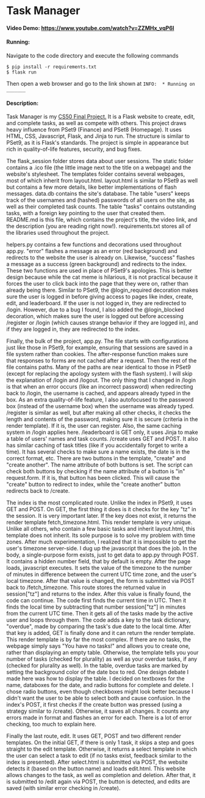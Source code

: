 # Task Manager
#### Video Demo: https://www.youtube.com/watch?v=ZZMHx_vqP6I
#### Running:
Navigate to the code directory and execute the following commands
```
$ pip install -r requirements.txt
$ flask run
```
Then open a web browser and go to the link shown at `INFO:  * Running on _______`
#### Description:
Task Manager is my [CS50 Final Project.](https://cs50.harvard.edu/x/2022/project/) It is a Flask website to create, edit, and complete tasks, as well as compete with others. This project draws heavy influence from PSet9 (Finance) and PSet8 (Homepage). It uses HTML, CSS, Javascript, Flask, and Jinja to run. The structure is similar to PSet9, as it is Flask's standards. The project is simple in appearance but rich in quality-of-life features, security, and bug fixes.

The flask_session folder stores data about user sessions.
The static folder contains a .ico file (the little image next to the title on a webpage) and the website's stylesheet.
The templates folder contains several webpages, most of which inherit from layout.html. layout.html is similar to PSet9 as well but contains a few more details, like better implementations of flash messages.
data.db contains the site's database. The table "users" keeps track of the usernames and (hashed) passwords of all users on the site, as well as their completed task counts. The table "tasks" contains outstanding tasks, with a foreign key pointing to the user that created them.
README.md is this file, which contains the project's title, the video link, and the description (you are reading right now!).
requirements.txt stores all of the libraries used throughout the project.

helpers.py contains a few functions and decorations used throughout app.py.
"error" flashes a message as an error (red background) and redirects to the website the user is already on. Likewise, "success" flashes a message as a success (green background) and redirects to the index. These two functions are used in place of PSet9's apologies. This is better design because while the cat meme is hilarious, it is not practical because it forces the user to click back into the page that they were on, rather than already being there.
Similar to PSet9, the @login_required decoration makes sure the user is logged in before giving access to pages like index, create, edit, and leaderboard. If the user is not logged in, they are redirected to /login. However, due to a bug I found,
I also added the @login_blocked decoration, which makes sure the user is logged out before accessing /register or /login (which causes strange behavior if they are logged in), and if they are logged in, they are redirected to the index.

Finally, the bulk of the project, app.py.
The file starts with configurations just like those in PSet9, for example, ensuring that sessions are saved in a file system rather than cookies.
The after-response function makes sure that responses to forms are not cached after a request.
Then the rest of the file contains paths. Many of the paths are near identical to those in PSet9 (except for replacing the apology system with the flash system). I will skip the explanation of /login and /logout. The only thing that I changed in /login is that when an error occurs (like an incorrect password) when redirecting back to /login, the username is cached, and appears already typed in the box. As an extra quality-of-life feature, I also autofocused to the password box (instead of the username box) when the username was already typed.
/register is similar as well, but after making all other checks, it checks the length and contents of the password, making sure it is secure (criteria in the render template). If it is, the user can register. Also, the same caching system in /login applies here.
/leaderboard is GET only, it uses Jinja to make a table of users' names and task counts.
/create uses GET and POST. It also has similar caching of task titles (like if you accidentally forget to write a time). It has several checks to make sure a name exists, the date is in the correct format, etc. There are two buttons in the template, "create" and "create another". The name attribute of both buttons is set. The script can check both buttons by checking if the name attribute of a button is "in" request.form. If it is, that button has been clicked. This will cause the "create" button to redirect to index, while the "create another" button redirects back to /create.

The index is the most complicated route. Unlike the index in PSet9, it uses GET and POST.
On GET, the first thing it does is it checks for the key "tz" in the session. It is very important later. If the key does not exist, it returns the render template fetch_timezone.html. This render template is very unique. Unlike all others, who contain a few basic tasks and inherit layout.html, this template does not inherit. Its sole purpose is to solve my problem with time zones. After much experimentation, I realized that it is impossible to get the user's timezone server-side. I dug up the javascript that does the job. In the body, a single-purpose form exists, just to get data to app.py through POST. It contains a hidden number field, that by default is empty. After the page loads, javascript executes. It sets the value of the timezone to the number of minutes in difference between the current UTC time zone, and the user's local timezone. After that value is changed, the form is submitted via POST back to /fetch_timezone. This route stores the returned value in session["tz"] and returns to the index. After this value is finally found, the code can continue. The code first finds the current time in UTC. Then it finds the local time by subtracting that number session["tz"] in minutes from the current UTC time. Then it gets all of the tasks made by the active user and loops through them. The code adds a key to the task dictionary, "overdue", made by comparing the task's due date to the local time. After that key is added, GET is finally done and it can return the render template.
This render template is by far the most complex. If there are no tasks, the webpage simply says "You have no tasks!" and allows you to create one, rather than displaying an empty table. Otherwise, the template tells you your number of tasks (checked for plurality) as well as your overdue tasks, if any (checked for plurality as well). In the table, overdue tasks are marked by setting the background color of the date box to red. One design debate I made here was how to display the table. I decided on textboxes for the name, databoxes for the date, and radio buttons for complete and delete. I chose radio buttons, even though checkboxes might look better because I didn't want the user to be able to select both and cause confusion.
In the index's POST, it first checks if the create button was pressed (using a strategy similar to /create). Otherwise, it saves all changes. It counts any errors made in format and flashes an error for each. There is a lot of error checking, too much to explain here.

Finally the last route, edit. It uses GET, POST and two different render templates.
On the initial GET, if there is only 1 task, it skips a step and goes straight to the edit template. Otherwise, it returns a select template in which the user can select a task to edit (if no tasks exist, feedback similar to the index is presented). After select.html is submitted via POST, the website detects it (based on the button name) and loads edit.html. This website allows changes to the task, as well as completion and deletion. After that, it is submitted to /edit again via POST, the button is detected, and edits are saved (with similar error checking in /create).
